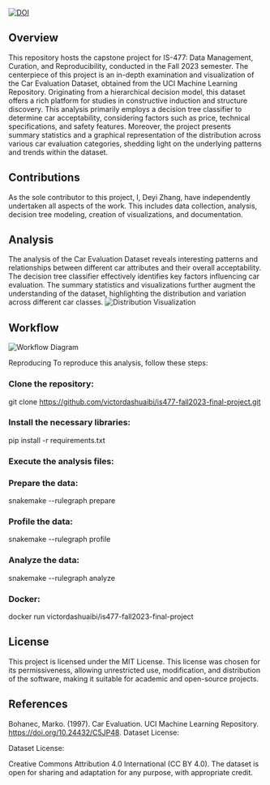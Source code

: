 [![DOI](https://zenodo.org/badge/DOI/10.5281/zenodo.10360565.svg)](https://doi.org/10.5281/zenodo.10360565)

## Overview ##
This repository hosts the capstone project for IS-477: Data Management, Curation, and Reproducibility, conducted in the Fall 2023 semester. The centerpiece of this project is an in-depth examination and visualization of the Car Evaluation Dataset, obtained from the UCI Machine Learning Repository. Originating from a hierarchical decision model, this dataset offers a rich platform for studies in constructive induction and structure discovery. This analysis primarily employs a decision tree classifier to determine car acceptability, considering factors such as price, technical specifications, and safety features. Moreover, the project presents summary statistics and a graphical representation of the distribution across various car evaluation categories, shedding light on the underlying patterns and trends within the dataset.

## Contributions ##
As the sole contributor to this project, I, Deyi Zhang, have independently undertaken all aspects of the work. This includes data collection, analysis, decision tree modeling, creation of visualizations, and documentation.

## Analysis ##
The analysis of the Car Evaluation Dataset reveals interesting patterns and relationships between different car attributes and their overall acceptability. The decision tree classifier effectively identifies key factors influencing car evaluation. The summary statistics and visualizations further augment the understanding of the dataset, highlighting the distribution and variation across different car classes.
![Distribution Visualization](is477-fall2023-final-project/results/simple_vis.png)

## Workflow ##
![Workflow Diagram](is477-fall2023-final-project/workflow.png)

Reproducing
To reproduce this analysis, follow these steps:

### Clone the repository: ###

git clone https://github.com/victordashuaibi/is477-fall2023-final-project.git

### Install the necessary libraries: ###

pip install -r requirements.txt

### Execute the analysis files: ###

### Prepare the data: ###

snakemake --rulegraph prepare

### Profile the data: ###

snakemake --rulegraph profile

### Analyze the data: ###

snakemake --rulegraph analyze

### Docker: ###

docker run victordashuaibi/is477-fall2023-final-project

## License ##

This project is licensed under the MIT License. This license was chosen for its permissiveness, allowing unrestricted use, modification, and distribution of the software, making it suitable for academic and open-source projects.

## References ##

Bohanec, Marko. (1997). Car Evaluation. UCI Machine Learning Repository. https://doi.org/10.24432/C5JP48.
Dataset License:

Dataset License:

Creative Commons Attribution 4.0 International (CC BY 4.0).
The dataset is open for sharing and adaptation for any purpose, with appropriate credit.